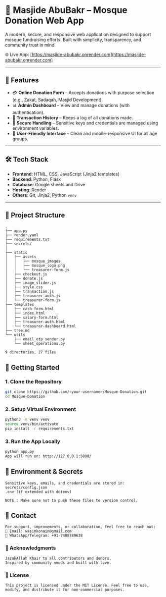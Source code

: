 # 🕌 Masjide AbuBakr – Mosque Donation Web App

A modern, secure, and responsive web application designed to support mosque fundraising efforts. Built with simplicity, transparency, and community trust in mind.

🌐 Live App: [https://masjide-abubakr.onrender.com](https://masjide-abubakr.onrender.com)

---

## 📌 Features

- 💳 **Online Donation Form** – Accepts donations with purpose selection (e.g., Zakat, Sadaqah, Masjid Development).
- 📊 **Admin Dashboard** – View and manage donations (with authentication).
- 📜 **Transaction History** – Keeps a log of all donations made.
- 🔐 **Secure Handling** – Sensitive keys and credentials are managed using environment variables.
- 🎨 **User-Friendly Interface** – Clean and mobile-responsive UI for all age groups.

---

## 🛠️ Tech Stack

- **Frontend**: HTML, CSS, JavaScript (Jinja2 templates)
- **Backend**: Python, Flask
- **Database**: Google sheets and Drive
- **Hosting**: Render
- **Others**: Git, Jinja2, Python `venv`

---

## 📂 Project Structure
```
.
├── app.py
├── render.yaml
├── requirements.txt
├── secrets/
│   
├── static
│   ├── assets
│   │   ├── mosque_images
│   │   ├── mosque_logo.png
│   │   └── treasurer-form.js
│   ├── checkout.js
│   ├── donate.js
│   ├── image_slider.js
│   ├── style.css
│   ├── transaction.js
│   ├── treasurer-auth.js
│   └── treasurer-form.js
├── templates
│   ├── cash-form.html
│   ├── index.html
│   ├── salary-form.html
│   ├── treasurer-auth.html
│   └── treasurer-dashboard.html
├── tree.md
└── utils
    ├── email_otp_sender.py
    └── sheet_operations.py

9 directories, 27 files
```

## 🚀 Getting Started

### 1. Clone the Repository

```bash
git clone https://github.com/<your-username>/Mosque-Donation.git
cd Mosque-Donation
```

### 2. Setup Virtual Environment
```bash
python3 -m venv venv
source venv/bin/activate
pip install -r requirements.txt
```

### 3. Run the App Locally
```bash 
python app.py
App will run on: http://127.0.0.1:5000/
```

## 🔐 Environment & Secrets
```
Sensitive keys, emails, and credentials are stored in:
secrets/config.json
.env (if extended with dotenv)

NOTE : Make sure not to push these files to version control.
```

## 📧 Contact
```
For support, improvements, or collaboration, feel free to reach out:
📩 Email: wasimkonain@gmail.com
📱 WhatsApp/Telegram: +91-7488789638
```
### 🤝 Acknowledgments
```
JazakAllah Khair to all contributors and donors.
Inspired by community needs and built with love.
```

### 📜 License
```
This project is licensed under the MIT License. Feel free to use, modify, and distribute it for non-commercial purposes.
```

